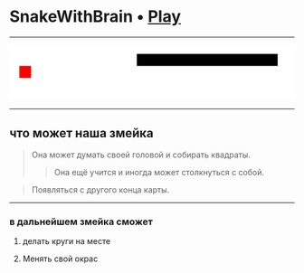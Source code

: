 # SnakeWithBrain • [Play](https://jsfiddle.net/Maximuson/p7e36b9t/)

---

<img src = "res/main.png" />

---

## что может наша змейка

>Она может думать своей головой и собирать квадраты.
>>Она ещё учится и иногда может столкнуться с собой.

>Появляться с другого конца карты.

---

### в дальнейшем змейка сможет

1. делать круги на месте

2. Менять свой окрас


